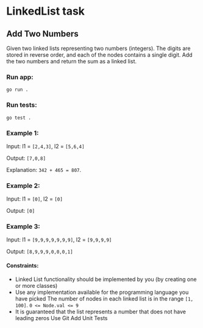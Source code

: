 # LinkedList task

## Add Two Numbers


Given two linked lists representing two numbers (integers). The digits are stored in reverse order, and each of the nodes contains a single digit. 
Add the two numbers and return the sum as a linked list.

### Run app:
`go run .`

### Run tests:
`go test .`

### Example 1:

Input: l1 = `[2,4,3]`, l2 = `[5,6,4]`

Output: `[7,0,8]`

Explanation: `342 + 465 = 807`.

### Example 2:

Input: l1 = `[0]`, l2 = `[0]`

Output: `[0]`

### Example 3:
Input: l1 = `[9,9,9,9,9,9,9]`, l2 = `[9,9,9,9]`

Output: `[8,9,9,9,0,0,0,1]`

 
#### Constraints:
- Linked List functionality should be implemented by you (by creating one or more classes)
- Use any implementation available for the programming language you have picked
The number of nodes in each linked list is in the range `[1, 100]`.
`0 <= Node.val <= 9`
- It is guaranteed that the list represents a number that does not have leading zeros
Use Git
Add Unit Tests
